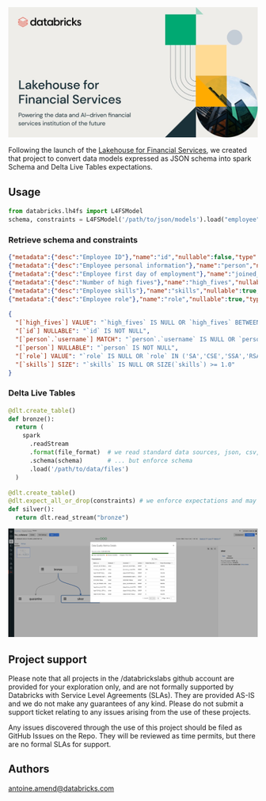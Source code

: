 ![](images/lakehouse-for-financial-services.jpeg)

Following the launch of the [Lakehouse for Financial Services](https://databricks.com/solutions/industries/financial-services), 
we created that project to convert data models expressed as JSON schema into spark Schema and Delta Live Tables expectations.

## Usage

```python
from databricks.lh4fs import L4FSModel
schema, constraints = L4FSModel('/path/to/json/models').load("employee")
```

### Retrieve schema and constraints

```json
{"metadata":{"desc":"Employee ID"},"name":"id","nullable":false,"type":"integer"}
{"metadata":{"desc":"Employee personal information"},"name":"person","nullable":false,"type":{"fields":[{"metadata":{"desc":"A person name, first or last"},"name":"first_name","nullable":true,"type":"string"},{"metadata":{"desc":"person last name"},"name":"last_name","nullable":true,"type":"string"},{"metadata":{"desc":"Person birth date"},"name":"birth_date","nullable":true,"type":"date"},{"metadata":{"desc":"employee nickname"},"name":"username","nullable":true,"type":"string"}],"type":"struct"}}
{"metadata":{"desc":"Employee first day of employment"},"name":"joined_date","nullable":true,"type":"date"}
{"metadata":{"desc":"Number of high fives"},"name":"high_fives","nullable":true,"type":"double"}
{"metadata":{"desc":"Employee skills"},"name":"skills","nullable":true,"type":{"containsNull":true,"elementType":"string","type":"array"}}
{"metadata":{"desc":"Employee role"},"name":"role","nullable":true,"type":"string"}
```

```json
{
  "[`high_fives`] VALUE": "`high_fives` IS NULL OR `high_fives` BETWEEN 1.0 AND 300.0",
  "[`id`] NULLABLE": "`id` IS NOT NULL",
  "[`person`.`username`] MATCH": "`person`.`username` IS NULL OR `person`.`username` RLIKE '^[a-z0-9]{2,}$'",
  "[`person`] NULLABLE": "`person` IS NOT NULL",
  "[`role`] VALUE": "`role` IS NULL OR `role` IN ('SA','CSE','SSA','RSA')",
  "[`skills`] SIZE": "`skills` IS NULL OR SIZE(`skills`) >= 1.0"
}
```

### Delta Live Tables

```python
@dlt.create_table()
def bronze():
  return (
    spark
      .readStream
      .format(file_format)  # we read standard data sources, json, csv, jdbc, etc.
      .schema(schema)       # ... but enforce schema
      .load('/path/to/data/files')
  )
```


```python
@dlt.create_table()
@dlt.expect_all_or_drop(constraints) # we enforce expectations and may drop record, ignore or fail pipelines
def silver():
  return dlt.read_stream("bronze")
```

![](images/pipeline_processing.png)

## Project support
Please note that all projects in the /databrickslabs github account are provided for your exploration only, and are not formally supported by Databricks with Service Level Agreements (SLAs). They are provided AS-IS and we do not make any guarantees of any kind. Please do not submit a support ticket relating to any issues arising from the use of these projects.

Any issues discovered through the use of this project should be filed as GitHub Issues on the Repo. They will be reviewed as time permits, but there are no formal SLAs for support.

## Authors
<antoine.amend@databricks.com>
